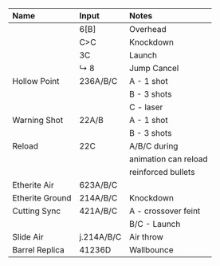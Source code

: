 | Name            | Input      | Notes                |
|:------------    |:---------- |:------------         |
|                 | 6[B]       | Overhead             |
|                 | C\>C       | Knockdown            |
|                 | 3C         | Launch               |
|                 | ↳ 8        | Jump Cancel          |
| Hollow Point    | 236A/B/C   | A - 1 shot           |
|                 |            | B - 3 shots          |
|                 |            | C - laser            |
| Warning Shot    | 22A/B      | A - 1 shot           |
|                 |            | B - 3 shots          |
| Reload          | 22C        | A/B/C during         |
|                 |            | animation can reload |
|                 |            | reinforced bullets   |
| Etherite Air    | 623A/B/C   |                      |
| Etherite Ground | 214A/B/C   | Knockdown            |
| Cutting Sync    | 421A/B/C   | A - crossover feint  |
|                 |            | B/C - Launch         |
| Slide Air       | j.214A/B/C | Air throw            |
| Barrel Replica  | 41236D     | Wallbounce           |
